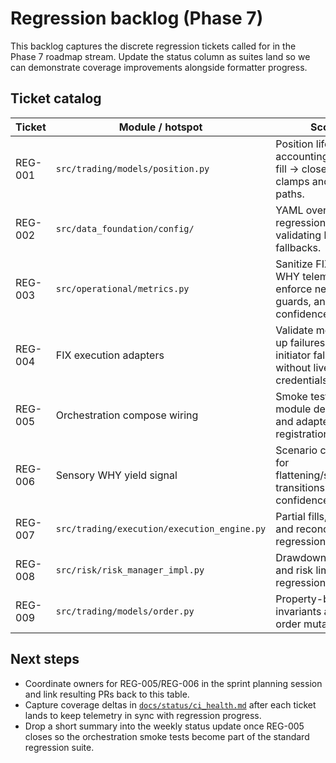 # Regression backlog (Phase 7)

This backlog captures the discrete regression tickets called for in the Phase 7
roadmap stream. Update the status column as suites land so we can demonstrate
coverage improvements alongside formatter progress.

## Ticket catalog

| Ticket | Module / hotspot | Scope | Owner | Status | Validation |
| --- | --- | --- | --- | --- | --- |
| REG-001 | `src/trading/models/position.py` | Position lifecycle accounting (open → fill → close) with cap clamps and recovery paths. | Trading | Done | `tests/current/test_trading_position_accounting.py`, risk cap clamps. |
| REG-002 | `src/data_foundation/config/` | YAML override regression suite validating loader fallbacks. | Data Foundation | Done | `tests/current/test_data_foundation_config_loading.py`. |
| REG-003 | `src/operational/metrics.py` | Sanitize FIX and WHY telemetry, enforce negative guards, and bound confidence metrics. | Platform | Done | `tests/current/test_operational_metrics_sanitization.py`. |
| REG-004 | FIX execution adapters | Validate mock start-up failures and initiator fallbacks without live credentials. | Trading | Done | `tests/current/test_fix_manager_failures.py`. |
| REG-005 | Orchestration compose wiring | Smoke test optional module degradation and adapter registration. | Platform | In progress | Extend `tests/current/test_orchestration_compose.py` with degraded-module assertions. |
| REG-006 | Sensory WHY yield signal | Scenario coverage for flattening/steepening transitions and confidence scaling. | Sensory | Queued | Add direction/curvature assertions around `YieldSlopeTracker.signal()`. |
| REG-007 | `src/trading/execution/execution_engine.py` | Partial fills, retries, and reconciliation regression coverage. | Trading | Done | `tests/current/test_execution_engine.py`. |
| REG-008 | `src/risk/risk_manager_impl.py` | Drawdown throttling and risk limit updates regression coverage. | Trading | Done | `tests/current/test_risk_manager_impl.py`. |
| REG-009 | `src/trading/models/order.py` | Property-based invariants around order mutation flows. | Trading | Done | `tests/current/test_order_model_properties.py`. |

## Next steps

- Coordinate owners for REG-005/REG-006 in the sprint planning session and link
  resulting PRs back to this table.
- Capture coverage deltas in [`docs/status/ci_health.md`](ci_health.md) after
  each ticket lands to keep telemetry in sync with regression progress.
- Drop a short summary into the weekly status update once REG-005 closes so the
  orchestration smoke tests become part of the standard regression suite.

